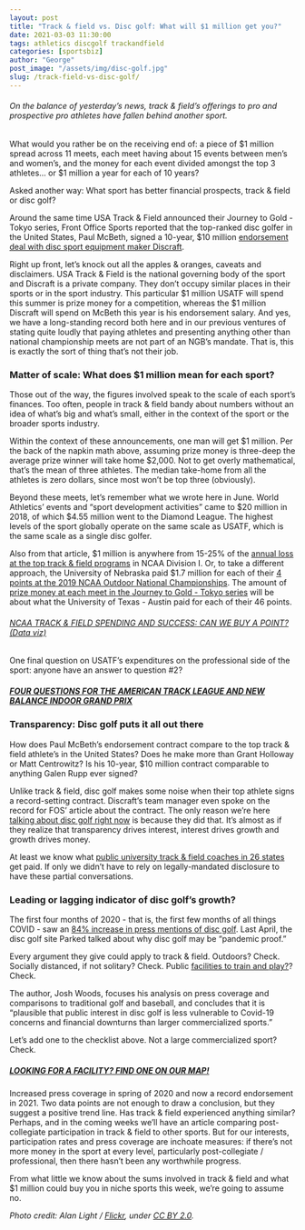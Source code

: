 ```yaml
---
layout: post
title: "Track & field vs. Disc golf: What will $1 million get you?"
date: 2021-03-03 11:30:00
tags: athletics discgolf trackandfield
categories: [sportsbiz]
author: "George"
post_image: "/assets/img/disc-golf.jpg"
slug: /track-field-vs-disc-golf/
---
```

<h6>On the balance of yesterday’s news, track & field’s offerings to pro and prospective pro athletes have fallen behind another sport.</h6>

What would you rather be on the receiving end of: a piece of $1 million spread across 11 meets, each meet having about 15 events between men’s and women’s, and the money for each event divided amongst the top 3 athletes… or $1 million a year for each of 10 years? 

Asked another way: What sport has better financial prospects, track & field or disc golf?

Around the same time USA Track & Field announced their Journey to Gold - Tokyo series, Front Office Sports reported that the top-ranked disc golfer in the United States, Paul McBeth, signed a 10-year, $10 million [endorsement deal with disc sport equipment maker Discraft](https://frontofficesports.com/disc-golfs-10m-superstar/). 

Right up front, let’s knock out all the apples & oranges, caveats and disclaimers. USA Track & Field is the national governing body of the sport and Discraft is a private company. They don’t occupy similar places in their sports or in the sport industry. This particular $1 million USATF will spend this summer is prize money for a competition, whereas the $1 million Discraft will spend on McBeth this year is his endorsement salary. And yes, we have a long-standing record both here and in our previous ventures of stating quite loudly that paying athletes and presenting anything other than national championship meets are not part of an NGB’s mandate. That is, this is exactly the sort of thing that’s not their job.

### Matter of scale: What does $1 million mean for each sport?

Those out of the way, the figures involved speak to the scale of each sport’s finances. Too often, people in track & field bandy about numbers without an idea of what’s big and what’s small, either in the context of the sport or the broader sports industry.

Within the context of these announcements, one man will get $1 million. Per the back of the napkin math above, assuming prize money is three-deep the average prize winner will take home $2,000. Not to get overly mathematical, that’s the mean of three athletes. The median take-home from all the athletes is zero dollars, since most won’t be top three (obviously). 

Beyond these meets, let’s remember what we wrote here in June. World Athletics’ events and “sport development activities” came to $20 million in 2018, of which $4.55 million went to the Diamond League. The highest levels of the sport globally operate on the same scale as USATF, which is the same scale as a single disc golfer.

Also from that article, $1 million is anywhere from 15-25% of the [annual loss at the top track & field programs](https://nalathletics.com/blog/2020/06/11/collegiate-spending-track-and-field-governing-bodies) in NCAA Division I. Or, to take a different approach, the University of Nebraska paid $1.7 million for each of their [4 points at the 2019 NCAA Outdoor National Championships](https://nalathletics.com/blog/2021/01/05/ncaa-track-and-field-spending-results). The amount of [prize money at each meet in the Journey to Gold - Tokyo series](https://www.usatf.org/news/2021/usatf-announces-2021-journey-to-gold-tokyo-outdoor) will be about what the University of Texas - Austin paid for each of their 46 points.

###### [NCAA TRACK & FIELD SPENDING AND SUCCESS: CAN WE BUY A POINT? (Data viz)](https://nalathletics.com/blog/2021/01/05/ncaa-track-and-field-spending-results)

One final question on USATF’s expenditures on the professional side of the sport: anyone have an answer to question #2?

##### [FOUR QUESTIONS FOR THE AMERICAN TRACK LEAGUE AND NEW BALANCE INDOOR GRAND PRIX](https://nalathletics.com/blog/2021/02/22/four-questions-american-track-league-nbigp)

### Transparency: Disc golf puts it all out there

How does Paul McBeth’s endorsement contract compare to the top track & field athlete’s in the United States? Does he make more than Grant Holloway or Matt Centrowitz? Is his 10-year, $10 million contract comparable to anything Galen Rupp ever signed? 

Unlike track & field, disc golf makes some noise when their top athlete signs a record-setting contract. Discraft’s team manager even spoke on the record for FOS’ article about the contract. The only reason we’re here [talking about disc golf right now](https://frontofficesports.com/disc-golfs-10m-superstar/) is because they did that. It’s almost as if they realize that transparency drives interest, interest drives growth and growth drives money. 

At least we know what [public university track & field coaches in 26 states](https://nalathletics.com/coaches-salaries-explorer.html) get paid. If only we didn’t have to rely on legally-mandated disclosure to have these partial conversations.

### Leading or lagging indicator of disc golf’s growth?

The first four months of 2020 - that is, the first few months of all things COVID - saw an [84% increase in press mentions of disc golf](https://parkeddiscgolf.org/2020/04/27/why-disc-golf-is-pandemic-proof-and-other-sports-are-not/). Last April, the disc golf site Parked talked about why disc golf may be “pandemic proof.”

Every argument they give could apply to track & field. Outdoors? Check. Socially distanced, if not solitary? Check. Public [facilities to train and play?](https://nalathletics.com/blog/2020/10/02/find-better-place-throw-jump-run)? Check. 

The author, Josh Woods, focuses his analysis on press coverage and comparisons to traditional golf and baseball, and concludes that it is “plausible that public interest in disc golf is less vulnerable to Covid-19 concerns and financial downturns than larger commercialized sports.”

Let’s add one to the checklist above. Not a large commercialized sport? Check.

##### [LOOKING FOR A FACILITY? FIND ONE ON OUR MAP!](https://nalathletics.com/map)

Increased press coverage in spring of 2020 and now a record endorsement in 2021. Two data points are not enough to draw a conclusion, but they suggest a positive trend line. Has track & field experienced anything similar? Perhaps, and in the coming weeks we’ll have an article comparing post-collegiate participation in track & field to other sports. But for our interests, participation rates and press coverage are inchoate measures: if there’s not more money in the sport at every level, particularly post-collegiate / professional, then there hasn’t been any worthwhile progress.

From what little we know about the sums involved in track & field and what $1 million could buy you in niche sports this week, we’re going to assume no.

<em>Photo credit: Alan Light / [Flickr](https://flic.kr/p/o8oA61), under [CC BY 2.0](https://creativecommons.org/licenses/by/2.0/).</em>

